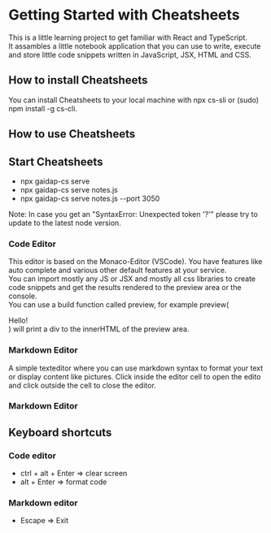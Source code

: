 # Getting Started with Cheatsheets

This is a little learning project to get familiar with React and TypeScript.  
It assambles a little notebook application that you can use to write, execute and store little code snippets written in JavaScript, JSX, HTML and CSS.

## How to install Cheatsheets

You can install Cheatsheets to your local machine with npx cs-sli or (sudo) npm install -g cs-cli.  

## How to use Cheatsheets

## Start Cheatsheets
 - npx gaidap-cs serve
 - npx gaidap-cs serve notes.js
 - npx gaidap-cs serve notes.js --port 3050

 Note: In case you get an "SyntaxError: Unexpected token '?'" please try to update to the latest node version.

### Code Editor
This editor is based on the Monaco-Editor (VSCode). You have features like auto complete and various other default features at your service.  
You can import mostly any JS or JSX and mostly all css libraries to create code snippets and get the results rendered to the preview area or the console.  
You can use a build function called preview, for example preview(<div>Hello!</div>) will print a div to the innerHTML of the preview area.

### Markdown Editor
A simple texteditor where you can use markdown syntax to format your text or display content like pictures. Click inside the editor cell to open the edito and click outside the cell to close the editor.

### Markdown Editor
## Keyboard shortcuts
### Code editor
- ctrl + alt + Enter => clear screen
- alt + Enter => format code
### Markdown editor
- Escape => Exit  


